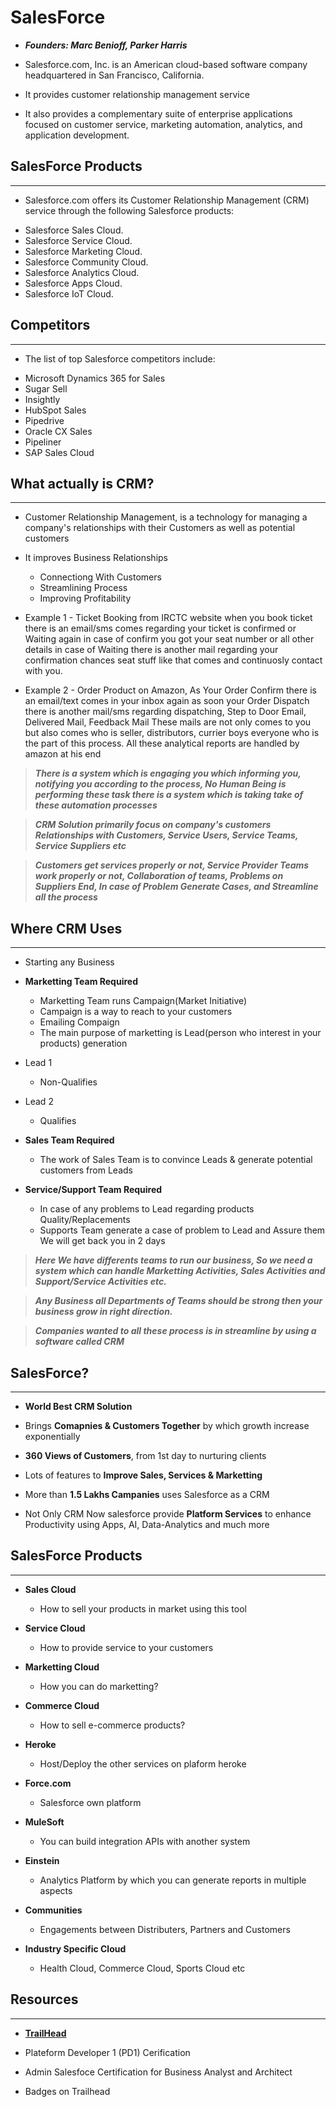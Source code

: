# SalesForce
- ***Founders: Marc Benioff, Parker Harris***

- Salesforce.com, Inc. is an American cloud-based software company headquartered in San Francisco, California.

- It provides customer relationship management service

- It also provides a complementary suite of enterprise applications focused on customer service, marketing automation, analytics, and application development. 


## SalesForce Products
***
- Salesforce.com offers its Customer Relationship Management (CRM) service through the following Salesforce products:
 * Salesforce Sales Cloud.
 * Salesforce Service Cloud.
 * Salesforce Marketing Cloud.
 * Salesforce Community Cloud.
 * Salesforce Analytics Cloud.
 * Salesforce Apps Cloud.
 * Salesforce IoT Cloud.

## Competitors
***
- The list of top Salesforce competitors include:
 * Microsoft Dynamics 365 for Sales
 * Sugar Sell
 * Insightly
 * HubSpot Sales
 * Pipedrive
 * Oracle CX Sales
 * Pipeliner
 * SAP Sales Cloud

## What actually is **CRM**?
***
- Customer Relationship Management, is a technology for managing a company's relationships with their Customers as well as potential customers

- It improves Business Relationships
  * Connectiong With Customers
  * Streamlining Process
  * Improving Profitability

- Example 1 - Ticket Booking from IRCTC website when you book ticket there is an email/sms comes regarding your ticket is confirmed or Waiting again in case of confirm you got your seat number or all other details in case of Waiting there is another mail regarding your confirmation chances seat stuff like that comes and continuosly contact with you.
 
- Example 2 - Order Product on Amazon, As Your Order Confirm there is an email/text comes in your inbox again as soon your Order Dispatch there is another mail/sms regarding dispatching, Step to Door Email, Delivered Mail, Feedback Mail These mails are not only comes to you but also comes who is seller, distributors, currier boys everyone who is the part of this process. All these analytical reports are handled by amazon at his end 

> ***There is a system which is engaging you which informing you, notifying you according to the process, No Human Being is performing these task there is a system which is taking take of these automation processes***

> ***CRM Solution primarily focus on company's customers Relationships with Customers, Service Users, Service Teams, Service Suppliers etc***

> ***Customers get services properly or not, Service Provider Teams work properly or not, Collaboration of teams, Problems on Suppliers End, In case of Problem Generate Cases, and Streamline all the process***


## Where CRM Uses
***
- Starting any Business
 - **Marketting Team Required**
   * Marketting Team runs Campaign(Market Initiative)
   * Campaign is a way to reach to your customers
   * Emailing Compaign
   * The main purpose of marketting is Lead(person who interest in your products) generation
 - Lead 1 
   * Non-Qualifies
 - Lead 2
   * Qualifies
   
 - **Sales Team Required**
   * The work of Sales Team is to convince Leads & generate potential customers from Leads
 
 - **Service/Support Team Required**
   * In case of any problems to Lead regarding products Quality/Replacements
   * Supports Team generate a case of problem to Lead and Assure them We will get back you in 2 days
   
> ***Here We have differents teams to run our business, So we need a system which can handle Marketting Activities, Sales Activities and Support/Service Activities etc.***

> ***Any Business all Departments of Teams should be strong then your business grow in right direction.***

> ***Companies wanted to all these process is in streamline by using a software called **CRM*****


## SalesForce?
***
- **World Best CRM Solution**

- Brings **Comapnies & Customers Together** by which growth increase exponentially

- **360 Views of Customers**, from 1st day to nurturing clients

- Lots of features to **Improve Sales, Services & Marketting**

- More than **1.5 Lakhs Campanies** uses Salesforce as a CRM

- Not Only CRM Now salesforce provide **Platform Services** to enhance Productivity using Apps, AI, Data-Analytics and much more


## SalesForce Products
***
- **Sales Cloud**
  * How to sell your products in market using this tool

- **Service Cloud**
  * How to provide service to your customers

- **Marketting Cloud**
  * How you can do marketting?

- **Commerce Cloud**
  * How to sell e-commerce products?

- **Heroke**
  * Host/Deploy the other services on plaform heroke

- **Force.com**
  * Salesforce own platform

- **MuleSoft**
  * You can build integration APIs with another system

- **Einstein**
  * Analytics Platform by which you can generate reports in multiple aspects 

- **Communities**
  * Engagements between Distributers, Partners and Customers

- **Industry Specific Cloud**
  * Health Cloud, Commerce Cloud, Sports Cloud etc
 

## Resources
***
- [**TrailHead**](https://trailhead.salesforce.com/)

- Plateform Developer 1 (PD1) Cerification

- Admin Salesfoce Certification for Business Analyst and Architect

- Badges on Trailhead

